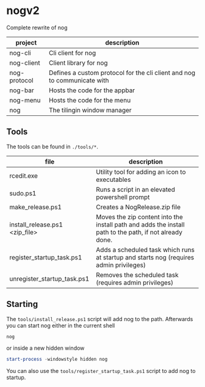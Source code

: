 # nogv2

Complete rewrite of nog

| project | description |
|-|-|
| nog-cli | Cli client for nog |
| nog-client | Client library for nog |
| nog-protocol | Defines a custom protocol for the cli client and nog to communicate with |
| nog-bar | Hosts the code for the appbar |
| nog-menu | Hosts the code for the menu |
| nog | The tilingin window manager |

## Tools

The tools can be found in `./tools/*`.

| file | description |
|-|-|
| rcedit.exe | Utility tool for adding an icon to executables |
| sudo.ps1 | Runs a script in an elevated powershell prompt |
| make_release.ps1 <version> | Creates a NogRelease.zip file |
| install_release.ps1 <zip_file> | Moves the zip content into the install path and adds the install path to the path, if not already done. |
| register_startup_task.ps1 | Adds a scheduled task which runs at startup and starts nog (requires admin privileges) |
| unregister_startup_task.ps1 | Removes the scheduled task (requires admin privileges) |

## Starting

The `tools/install_release.ps1` script will add nog to the path. Afterwards you can start nog either
in the current shell

```powershell
nog
```

or inside a new hidden window

```powershell
start-process -windowstyle hidden nog
```

You can also use the `tools/register_startup_task.ps1` script to add nog to startup.
